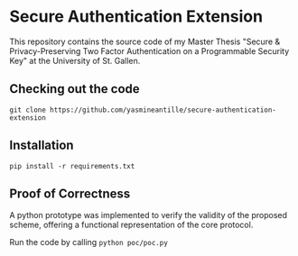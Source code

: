 # Secure Authentication Extension
This repository contains the source code of my Master Thesis "Secure &amp; Privacy-Preserving Two Factor Authentication on a Programmable Security Key" at the University of St. Gallen.

## Checking out the code

``` 
git clone https://github.com/yasmineantille/secure-authentication-extension
```

## Installation
```
pip install -r requirements.txt
```

## Proof of Correctness
A python prototype was implemented to verify the validity of the proposed scheme, offering a functional representation of the core protocol. 

Run the code by calling ```python poc/poc.py```